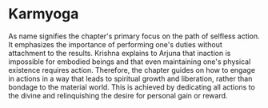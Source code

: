 # Karmyoga

As  name signifies the chapter's primary focus on the path of selfless action. It emphasizes the importance of performing one's duties without attachment to the results. Krishna explains to Arjuna that inaction is impossible for embodied beings and that even maintaining one's physical existence requires action. Therefore, the chapter guides on how to engage in actions in a way that leads to spiritual growth and liberation, rather than bondage to the material world. This is achieved by dedicating all actions to the divine and relinquishing the desire for personal gain or reward.
